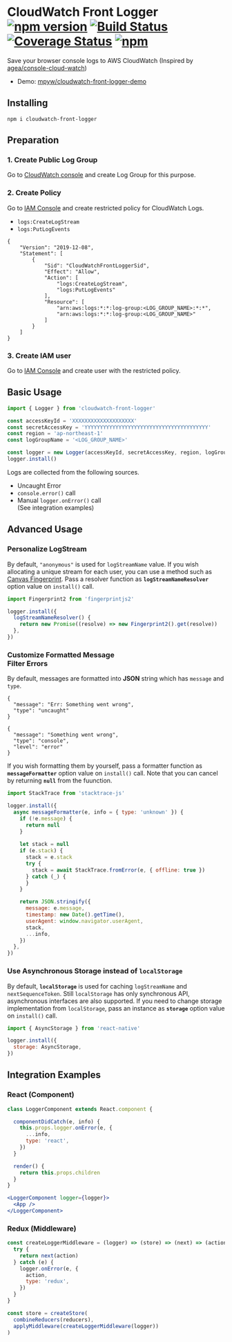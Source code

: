 # CloudWatch Front Logger [![npm version](https://badge.fury.io/js/cloudwatch-front-logger.svg)](https://badge.fury.io/js/cloudwatch-front-logger) [![Build Status](https://github.com/mpyw/cloudwatch-front-logger/actions/workflows/ci.yml/badge.svg?branch=master)](https://github.com/mpyw/cloudwatch-front-logger/actions) [![Coverage Status](https://coveralls.io/repos/github/mpyw/cloudwatch-front-logger/badge.svg?branch=master)](https://coveralls.io/github/mpyw/cloudwatch-front-logger?branch=master) [![npm](https://img.shields.io/npm/dt/cloudwatch-front-logger.svg)](https://www.npmjs.com/package/cloudwatch-front-logger)

Save your browser console logs to AWS CloudWatch (Inspired by [agea/console-cloud-watch](https://github.com/agea/console-cloud-watch))

- Demo: [mpyw/cloudwatch-front-logger-demo](https://github.com/mpyw/cloudwatch-front-logger-demo)

## Installing

```
npm i cloudwatch-front-logger
```

## Preparation

### 1. Create Public Log Group

Go to [CloudWatch console](https://console.aws.amazon.com/cloudwatch) and create Log Group for this purpose.

### 2. Create Policy

Go to [IAM Console](https://console.aws.amazon.com/iam/home) and create restricted policy for CloudWatch Logs.

- `logs:CreateLogStream`
- `logs:PutLogEvents`

```json5
{
    "Version": "2019-12-08",
    "Statement": [
        {
            "Sid": "CloudWatchFrontLoggerSid",
            "Effect": "Allow",
            "Action": [
                "logs:CreateLogStream",
                "logs:PutLogEvents"
            ],
            "Resource": [
                "arn:aws:logs:*:*:log-group:<LOG_GROUP_NAME>:*:*",
                "arn:aws:logs:*:*:log-group:<LOG_GROUP_NAME>"
            ]
        }
    ]
}
```

### 3. Create IAM user

Go to [IAM Console](https://console.aws.amazon.com/iam/home) and create user with the restricted policy.

## Basic Usage

```js
import { Logger } from 'cloudwatch-front-logger'

const accessKeyId = 'XXXXXXXXXXXXXXXXXXXX'
const secretAccessKey = 'YYYYYYYYYYYYYYYYYYYYYYYYYYYYYYYYYYYYYYYY'
const region = 'ap-northeast-1'
const logGroupName = '<LOG_GROUP_NAME>'

const logger = new Logger(accessKeyId, secretAccessKey, region, logGroupName)
logger.install()
```

Logs are collected from the following sources.

- Uncaught Error
- `console.error()` call
- Manual `logger.onError()` call<br>(See integration examples)

## Advanced Usage

### Personalize LogStream

By default, `"anonymous"` is used for `logStreamName` value.
If you wish allocating a unique stream for each user, you can use a method such as [Canvas Fingerprint](https://github.com/Valve/fingerprintjs2).
Pass a resolver function as **`logStreamNameResolver`** option value on `install()` call.

```js
import Fingerprint2 from 'fingerprintjs2'

logger.install({
  logStreamNameResolver() {
    return new Promise((resolve) => new Fingerprint2().get(resolve))
  },
})
```

### Customize Formatted Message<br>Filter Errors

By default, messages are formatted into **JSON** string which has `message` and `type`.

```json5
{
  "message": "Err: Something went wrong",
  "type": "uncaught"
}
```

```json5
{
  "message": "Something went wrong",
  "type": "console",
  "level": "error"
}
```

If you wish formatting them by yourself, pass a formatter function as **`messageFormatter`** option value on `install()` call. Note that you can cancel by returning **`null`** from the fuunction.

```js
import StackTrace from 'stacktrace-js'

logger.install({
  async messageFormatter(e, info = { type: 'unknown' }) {
    if (!e.message) {
      return null
    }
    
    let stack = null
    if (e.stack) {
      stack = e.stack
      try {
        stack = await StackTrace.fromError(e, { offline: true })
      } catch (_) {
      }
    }

    return JSON.stringify({
      message: e.message,
      timestamp: new Date().getTime(),
      userAgent: window.navigator.userAgent,
      stack,
      ...info,
    })
  },
})
```

### Use Asynchronous Storage instead of `localStorage`

By default, **`localStorage`** is used for caching `logStreamName` and `nextSequenceToken`.
Still `localStorage` has only synchronous API, asynchronous interfaces are also supported.
If you need to change storage implementation from `localStorage`, pass an instance as **`storage`** option value on `install()` call.

```js
import { AsyncStorage } from 'react-native'

logger.install({
  storage: AsyncStorage,
})
```

## Integration Examples

### React (Component)

```jsx
class LoggerComponent extends React.component {

  componentDidCatch(e, info) {
    this.props.logger.onError(e, {
      ...info,
      type: 'react',
    })
  }

  render() {
    return this.props.children
  }
}
```

```jsx
<LoggerComponent logger={logger}>
  <App />
</LoggerComponent>
```

### Redux (Middleware)

```js
const createLoggerMiddleware = (logger) => (store) => (next) => (action) => {
  try {
    return next(action)
  } catch (e) {
    logger.onError(e, {
      action,
      type: 'redux',
    })
  }
}
```

```js
const store = createStore(
  combineReducers(reducers),
  applyMiddleware(createLoggerMiddleware(logger))
)
```
